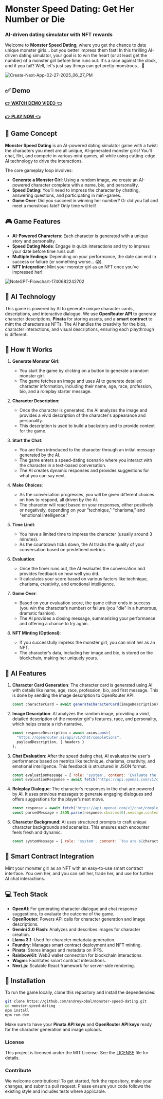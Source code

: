 # Monster Speed Dating: Get Her Number or Die

### AI-driven dating simulator with NFT rewards

Welcome to **Monster Speed Dating**, where you get the chance to date unique monster girls... but you better impress them fast! In this thrilling AI-driven dating simulator, your goal is to win the heart (or at least get the number) of a monster girl before time runs out. It's a race against the clock, and if you fail? Well, let's just say things can get pretty monstrous... 👹

![Create-Next-App-02-27-2025_06_27_PM](https://github.com/user-attachments/assets/7420f7a3-f29b-4cd8-a4ac-54537f67925c)

## ✅ Demo

#### [👉 WATCH DEMO VIDEO 👈](https://youtube.com)
#### [👉 PLAY NOW 👈](https://monster-girl-generator.vercel.app/)

## 🚀 Game Concept

**Monster Speed Dating** is an AI-powered dating simulator game with a twist: the characters you meet are all unique, AI-generated monster girls! You’ll chat, flirt, and compete in various mini-games, all while using cutting-edge AI technology to drive the interactions.

The core gameplay loop involves:

- **Generate a Monster Girl**: Using a random image, we create an AI-powered character complete with a name, bio, and personality.
- **Speed Dating**: You’ll need to impress the character by chatting, answering questions, and participating in mini-games.
- **Game Over**: Did you succeed in winning her number? Or did you fail and meet a monstrous fate? Only time will tell!

## 🎮 Game Features

- **AI-Powered Characters**: Each character is generated with a unique story and personality.
- **Speed Dating Mode**: Engage in quick interactions and try to impress your date before time runs out!
- **Multiple Endings**: Depending on your performance, the date can end in success or failure (or something worse... 😱).
- **NFT Integration**: Mint your monster girl as an NFT once you’ve impressed her!

![NoteGPT-Flowchart-1740682242702](https://github.com/user-attachments/assets/14820588-2724-403f-a04f-9f0470b191a6)

## 🧠 AI Technology

This game is powered by AI to generate unique character cards, descriptions, and interactive dialogue. We use **OpenRouter API** to generate character descriptions, **Pinata** for storing assets, and a **smart contract** to mint the characters as NFTs. The AI handles the creativity for the bios, character interactions, and visual descriptions, ensuring each playthrough is different.


## 🔧 How It Works

1. **Generate Monster Girl**:  
   - You start the game by clicking on a button to generate a random monster girl.  
   - The game fetches an image and uses AI to generate detailed character information, including their name, age, race, profession, bio, and a roleplay starter message.

2. **Character Description**:  
   - Once the character is generated, the AI analyzes the image and provides a vivid description of the character's appearance and personality.  
   - This description is used to build a backstory and to provide context for the game.

3. **Start the Chat**:  
   - You are then introduced to the character through an initial message generated by the AI.  
   - The game enters a speed-dating scenario where you interact with the character in a text-based conversation.  
   - The AI creates dynamic responses and provides suggestions for what you can say next.

4. **Make Choices**:  
   - As the conversation progresses, you will be given different choices on how to respond, all driven by the AI.  
   - The character will react based on your responses, either positively or negatively, depending on your "technique," "charisma," and "emotional intelligence."

5. **Time Limit**:  
   - You have a limited time to impress the character (usually around 3 minutes).  
   - As the countdown ticks down, the AI tracks the quality of your conversation based on predefined metrics.

6. **Evaluation**:  
   - Once the timer runs out, the AI evaluates the conversation and provides feedback on how well you did.  
   - It calculates your score based on various factors like technique, charisma, creativity, and emotional intelligence.

7. **Game Over**:  
   - Based on your evaluation score, the game either ends in success (you win the character’s number) or failure (you "die" in a humorous, dramatic fashion).  
   - The AI provides a closing message, summarizing your performance and offering a chance to try again.

8. **NFT Minting (Optional)**:  
   - If you successfully impress the monster girl, you can mint her as an NFT.  
   - The character's data, including her image and bio, is stored on the blockchain, making her uniquely yours.


## 🤖 AI Features

1. **Character Card Generation**:
   The character card is generated using AI with details like name, age, race, profession, bio, and first message. This is done by sending the image description to OpenRouter API.

   ```js
   const characterCard = await generateCharacterCard(imageDescription);
   ```

2. **Image Description**:
   AI analyzes the random image, providing a vivid, detailed description of the monster girl's features, race, and personality, which helps create a rich narrative.

   ```js
   const responseDescription = await axios.post(
     "https://openrouter.ai/api/v1/chat/completions", 
     payloadDescription, { headers }
   );
   ```

3. **Chat Evaluation**:
   After the speed dating chat, AI evaluates the user's performance based on metrics like technique, charisma, creativity, and emotional intelligence. This feedback is structured in JSON format.

   ```js
   const evaluationMessage = { role: 'system', content: 'Evaluate the conversation...' };
   const evaluationResponse = await fetch('https://api.openai.com/v1/chat/completions', { body: evaluationMessage });
   ```

4. **Roleplay Dialogue**:
   The character’s responses in the chat are powered by AI. It uses previous messages to generate engaging dialogues and offers suggestions for the player’s next move.

   ```js
   const response = await fetch('https://api.openai.com/v1/chat/completions', { body: updatedMessages });
   const parsedMessage = JSON.parse(response.choices[0].message.content);
   ```

5. **Character Background**:
   AI uses structured prompts to craft unique character backgrounds and scenarios. This ensures each encounter feels fresh and dynamic.

   ```js
   const systemMessage = { role: 'system', content: `You are ${characterData.name}, a...` };
   ```

## 👷 Smart Contract Integration

Mint your monster girl as an NFT with an easy-to-use smart contract interface. You own her, and you can sell her, trade her, and use for further AI chat interactions.


## 💻 Tech Stack

- **OpenAI**: For generating character dialogue and chat response suggestions, to evaluate the outcome of the game.
- **OpenRouter**: Powers API calls for character generation and image descriptions.
- **Gemini 2.0 Flash**: Analyzes and describes images for character creation.
- **Llama 3.1**: Used for character metadata generation.
- **Foundry**: Manages smart contract deployment and NFT minting.
- **Pinata**: Stores images and metadata on IPFS.
- **RainbowKit**: Web3 wallet connection for blockchain interactions.
- **Wagmi**: Facilitates smart contract interactions.
- **Next.js**: Scalable React framework for server-side rendering.

## 👹 Installation

To run the game locally, clone this repository and install the dependencies:

```bash
git clone https://github.com/andreykobal/monster-speed-dating.git
cd monster-speed-dating
npm install
npm run dev
```

Make sure to have your **Pinata API keys** and **OpenRouter API keys** ready for the character generation and image uploads.

### License

This project is licensed under the MIT License. See the [LICENSE](LICENSE) file for details.

### Contribute

We welcome contributions! To get started, fork the repository, make your changes, and submit a pull request. Please ensure your code follows the existing style and includes tests where applicable.

